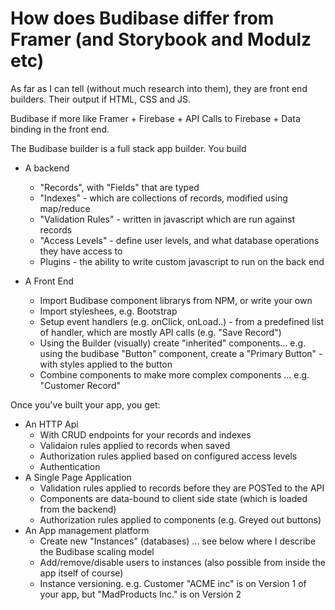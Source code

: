 # How does Budibase differ from Framer (and Storybook and Modulz etc)

As far as I can tell (without much research into them), they are front end builders. Their output if HTML, CSS and JS.

Budibase if more like Framer + Firebase + API Calls to Firebase + Data binding in the front end.

The Budibase builder is a full stack app builder. You build

- A backend
  - "Records", with "Fields" that are typed
  - "Indexes" - which are collections of records, modified using map/reduce
  - "Validation Rules" - written in javascript which are run against records
  - "Access Levels" - define user levels, and what database operations they have access to
  - Plugins - the ability to write custom javascript to run on the back end

- A Front End
  - Import Budibase component librarys from NPM, or write your own
  - Import styleshees, e.g. Bootstrap
  - Setup event handlers (e.g. onClick, onLoad..) - from a predefined list of handler, which are mostly API calls (e.g. "Save Record")
  - Using the Builder (visually) create "inherited" components... e.g. using the budibase "Button" component, create a "Primary Button" - with styles applied to the button
  - Combine components to make more complex components ... e.g. "Customer Record"

Once you've built your app, you get:

- An HTTP Api
  - With CRUD endpoints for your records and indexes
  - Validaion rules applied to records when saved
  - Authorization rules applied based on configured access levels
  - Authentication
- A Single Page Application
  - Validation rules applied to records before they are POSTed to the API
  - Components are data-bound to client side state (which is loaded from the backend)
  - Authorization rules applied to components (e.g. Greyed out buttons)
- An App management platform
  - Create new "Instances" (databases) ... see below where I describe the Budibase scaling model
  - Add/remove/disable users to instances (also possible from inside the app itself of course)
  - Instance versioning. e.g. Customer "ACME inc" is on Version 1 of your app, but "MadProducts Inc." is on Version 2